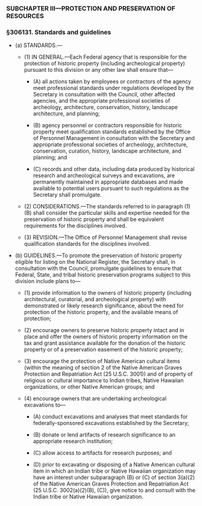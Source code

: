 ### SUBCHAPTER III—PROTECTION AND PRESERVATION OF RESOURCES

### §306131. Standards and guidelines
* (a) STANDARDS.—

  * (1) IN GENERAL.—Each Federal agency that is responsible for the protection of historic property (including archeological property) pursuant to this division or any other law shall ensure that—

    * (A) all actions taken by employees or contractors of the agency meet professional standards under regulations developed by the Secretary in consultation with the Council, other affected agencies, and the appropriate professional societies of archeology, architecture, conservation, history, landscape architecture, and planning;

    * (B) agency personnel or contractors responsible for historic property meet qualification standards established by the Office of Personnel Management in consultation with the Secretary and appropriate professional societies of archeology, architecture, conservation, curation, history, landscape architecture, and planning; and

    * (C) records and other data, including data produced by historical research and archeological surveys and excavations, are permanently maintained in appropriate databases and made available to potential users pursuant to such regulations as the Secretary shall promulgate.


  * (2) CONSIDERATIONS.—The standards referred to in paragraph (1)(B) shall consider the particular skills and expertise needed for the preservation of historic property and shall be equivalent requirements for the disciplines involved.

  * (3) REVISION.—The Office of Personnel Management shall revise qualification standards for the disciplines involved.


* (b) GUIDELINES.—To promote the preservation of historic property eligible for listing on the National Register, the Secretary shall, in consultation with the Council, promulgate guidelines to ensure that Federal, State, and tribal historic preservation programs subject to this division include plans to—

  * (1) provide information to the owners of historic property (including architectural, curatorial, and archeological property) with demonstrated or likely research significance, about the need for protection of the historic property, and the available means of protection;

  * (2) encourage owners to preserve historic property intact and in place and offer the owners of historic property information on the tax and grant assistance available for the donation of the historic property or of a preservation easement of the historic property;

  * (3) encourage the protection of Native American cultural items (within the meaning of section 2 of the Native American Graves Protection and Repatriation Act (25 U.S.C. 3001)) and of property of religious or cultural importance to Indian tribes, Native Hawaiian organizations, or other Native American groups; and

  * (4) encourage owners that are undertaking archeological excavations to—

    * (A) conduct excavations and analyses that meet standards for federally-sponsored excavations established by the Secretary;

    * (B) donate or lend artifacts of research significance to an appropriate research institution;

    * (C) allow access to artifacts for research purposes; and

    * (D) prior to excavating or disposing of a Native American cultural item in which an Indian tribe or Native Hawaiian organization may have an interest under subparagraph (B) or (C) of section 3(a)(2) of the Native American Graves Protection and Repatriation Act (25 U.S.C. 3002(a)(2)(B), (C)), give notice to and consult with the Indian tribe or Native Hawaiian organization.